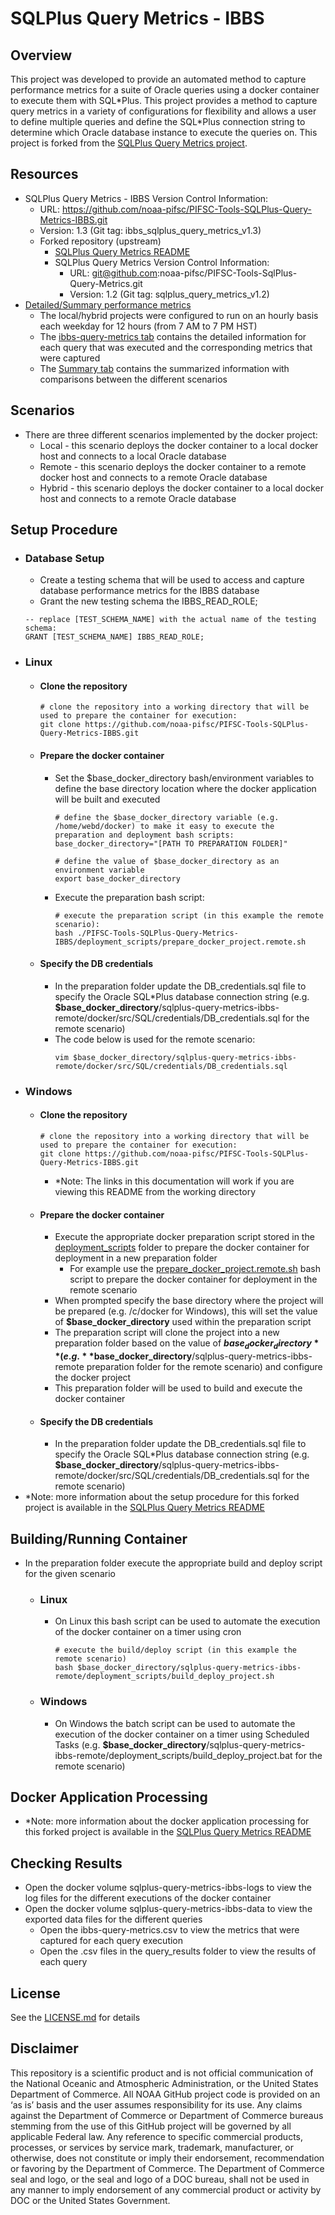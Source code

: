 # SQLPlus Query Metrics - IBBS

## Overview
This project was developed to provide an automated method to capture performance metrics for a suite of Oracle queries using a docker container to execute them with SQL\*Plus.  This project provides a method to capture query metrics in a variety of configurations for flexibility and allows a user to define multiple queries and define the SQL\*Plus connection string to determine which Oracle database instance to execute the queries on.  This project is forked from the [SQLPlus Query Metrics project](https://github.com/noaa-pifsc/PIFSC-Tools-SqlPlus-Query-Metrics).

## Resources
-   SQLPlus Query Metrics - IBBS Version Control Information:
    -   URL: https://github.com/noaa-pifsc/PIFSC-Tools-SQLPlus-Query-Metrics-IBBS.git
    -   Version: 1.3 (Git tag: ibbs_sqlplus_query_metrics_v1.3)
    -   Forked repository (upstream)
        -   [SQLPlus Query Metrics README](https://github.com/noaa-pifsc/PIFSC-Tools-SqlPlus-Query-Metrics/blob/main/README.md)
        -   SQLPlus Query Metrics Version Control Information:
            -   URL: git@github.com:noaa-pifsc/PIFSC-Tools-SqlPlus-Query-Metrics.git
            -   Version: 1.2 (Git tag: sqlplus_query_metrics_v1.2)
-   [Detailed/Summary performance metrics](https://docs.google.com/spreadsheets/d/1iMsI3dJOpzyzH0t-DAYBUajPaK2hxfE4/edit?usp=drive_link&ouid=107579489323446884981&rtpof=true&sd=true)
    -   The local/hybrid projects were configured to run on an hourly basis each weekday for 12 hours (from 7 AM to 7 PM HST)
    -   The [ibbs-query-metrics tab](https://docs.google.com/spreadsheets/d/1iMsI3dJOpzyzH0t-DAYBUajPaK2hxfE4/edit?gid=2040068626#gid=2040068626) contains the detailed information for each query that was executed and the corresponding metrics that were captured
    -   The [Summary tab](https://docs.google.com/spreadsheets/d/1iMsI3dJOpzyzH0t-DAYBUajPaK2hxfE4/edit?gid=1385076456#gid=1385076456) contains the summarized information with comparisons between the different scenarios

## Scenarios
-   There are three different scenarios implemented by the docker project:
    -   Local - this scenario deploys the docker container to a local docker host and connects to a local Oracle database
    -   Remote - this scenario deploys the docker container to a remote docker host and connects to a remote Oracle database
    -   Hybrid - this scenario deploys the docker container to a local docker host and connects to a remote Oracle database

## Setup Procedure
-   ### Database Setup
    -   Create a testing schema that will be used to access and capture database performance metrics for the IBBS database
    -   Grant the new testing schema the IBBS_READ_ROLE;
    ```
    -- replace [TEST_SCHEMA_NAME] with the actual name of the testing schema:
    GRANT [TEST_SCHEMA_NAME] IBBS_READ_ROLE;
    ```
-   ### Linux
    -   #### Clone the repository
        ```
        # clone the repository into a working directory that will be used to prepare the container for execution:
        git clone https://github.com/noaa-pifsc/PIFSC-Tools-SQLPlus-Query-Metrics-IBBS.git
        ```
    -   #### Prepare the docker container
        -   Set the \$base_docker_directory bash/environment variables to define the base directory location where the docker application will be built and executed
            ```
            # define the $base_docker_directory variable (e.g. /home/webd/docker) to make it easy to execute the preparation and deployment bash scripts:
            base_docker_directory="[PATH TO PREPARATION FOLDER]"

            # define the value of $base_docker_directory as an environment variable
            export base_docker_directory
            ```
        -   Execute the preparation bash script:
            ```
            # execute the preparation script (in this example the remote scenario):
            bash ./PIFSC-Tools-SQLPlus-Query-Metrics-IBBS/deployment_scripts/prepare_docker_project.remote.sh
            ```
    -   #### Specify the DB credentials
        -   In the preparation folder update the DB_credentials.sql file to specify the Oracle SQL\*Plus database connection string (e.g. **$base_docker_directory**/sqlplus-query-metrics-ibbs-remote/docker/src/SQL/credentials/DB_credentials.sql for the remote scenario)
        -   The code below is used for the remote scenario:
            ```
            vim $base_docker_directory/sqlplus-query-metrics-ibbs-remote/docker/src/SQL/credentials/DB_credentials.sql
            ```
-   ### Windows
    -   #### Clone the repository
        ```
        # clone the repository into a working directory that will be used to prepare the container for execution:
        git clone https://github.com/noaa-pifsc/PIFSC-Tools-SQLPlus-Query-Metrics-IBBS.git
        ```
        -   \*Note: The links in this documentation will work if you are viewing this README from the working directory
    -   #### Prepare the docker container
        -   Execute the appropriate docker preparation script stored in the [deployment_scripts](./deployment_scripts) folder to prepare the docker container for deployment in a new preparation folder
            -   For example use the [prepare_docker_project.remote.sh](./deployment_scripts/prepare_docker_project.remote.sh) bash script to prepare the docker container for deployment in the remote scenario
        -   When prompted specify the base directory where the project will be prepared (e.g. /c/docker for Windows), this will set the value of **$base_docker_directory** used within the preparation script
        -   The preparation script will clone the project into a new preparation folder based on the value of **$base_docker_directory** (e.g. **$base_docker_directory**/sqlplus-query-metrics-ibbs-remote preparation folder for the remote scenario) and configure the docker project
        -   This preparation folder will be used to build and execute the docker container
    -   #### Specify the DB credentials
        -   In the preparation folder update the DB_credentials.sql file to specify the Oracle SQL\*Plus database connection string (e.g. **$base_docker_directory**/sqlplus-query-metrics-ibbs-remote/docker/src/SQL/credentials/DB_credentials.sql for the remote scenario)
-   \*Note: more information about the setup procedure for this forked project is available in the [SQLPlus Query Metrics README](https://github.com/noaa-pifsc/PIFSC-Tools-SqlPlus-Query-Metrics?tab=readme-ov-file#forked-repository-implementation)

## Building/Running Container
-   In the preparation folder execute the appropriate build and deploy script for the given scenario
    -   ### Linux
        -   On Linux this bash script can be used to automate the execution of the docker container on a timer using cron
            ```
            # execute the build/deploy script (in this example the remote scenario)
            bash $base_docker_directory/sqlplus-query-metrics-ibbs-remote/deployment_scripts/build_deploy_project.sh
            ```
    -   ### Windows
        -   On Windows the batch script can be used to automate the execution of the docker container on a timer using Scheduled Tasks (e.g. **$base_docker_directory**/sqlplus-query-metrics-ibbs-remote/deployment_scripts/build_deploy_project.bat for the remote scenario)

## Docker Application Processing
-   \*Note: more information about the docker application processing for this forked project is available in the [SQLPlus Query Metrics README](https://github.com/noaa-pifsc/PIFSC-Tools-SqlPlus-Query-Metrics?tab=readme-ov-file#docker-application-processing)

## Checking Results
-   Open the docker volume sqlplus-query-metrics-ibbs-logs to view the log files for the different executions of the docker container
-   Open the docker volume sqlplus-query-metrics-ibbs-data to view the exported data files for the different queries
    -   Open the ibbs-query-metrics.csv to view the metrics that were captured for each query execution
    -   Open the .csv files in the query_results folder to view the results of each query

## License
See the [LICENSE.md](./LICENSE.md) for details

## Disclaimer
This repository is a scientific product and is not official communication of the National Oceanic and Atmospheric Administration, or the United States Department of Commerce. All NOAA GitHub project code is provided on an ‘as is’ basis and the user assumes responsibility for its use. Any claims against the Department of Commerce or Department of Commerce bureaus stemming from the use of this GitHub project will be governed by all applicable Federal law. Any reference to specific commercial products, processes, or services by service mark, trademark, manufacturer, or otherwise, does not constitute or imply their endorsement, recommendation or favoring by the Department of Commerce. The Department of Commerce seal and logo, or the seal and logo of a DOC bureau, shall not be used in any manner to imply endorsement of any commercial product or activity by DOC or the United States Government.
